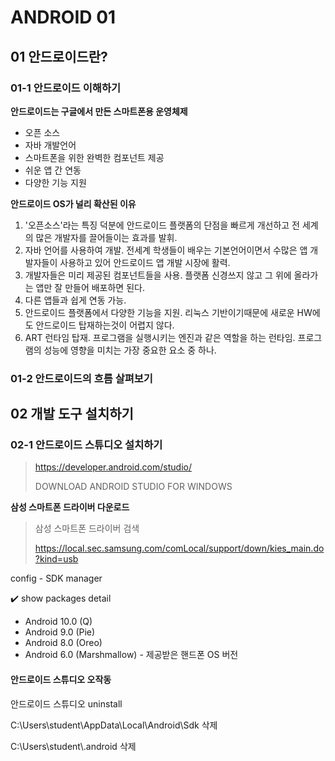 # ANDROID 01

## 01 안드로이드란?

### 01-1 안드로이드 이해하기

**안드로이드는 구글에서 만든 스마트폰용 운영체제**

- 오픈 소스
- 자바 개발언어
- 스마트폰을 위한 완벽한 컴포넌트 제공
- 쉬운 앱 간 연동
- 다양한 기능 지원

**안드로이드 OS가 널리 확산된 이유**

1. '오픈소스'라는 특징 덕분에 안드로이드 플랫폼의 단점을 빠르게 개선하고 전 세계의 많은 개발자를 끌어들이는 효과를 발휘.
2. 자바 언어를 사용하여 개발. 전세계 학생들이 배우는 기본언어이면서 수많은 앱 개발자들이 사용하고 있어 안드로이드 앱 개발 시장에 활력.
3. 개발자들은 미리 제공된 컴포넌트들을 사용. 플랫폼 신경쓰지 않고 그 위에 올라가는 앱만 잘 만들어 배포하면 된다.
4. 다른 앱들과 쉽게 연동 가능. 
5. 안드로이드 플랫폼에서 다양한 기능을 지원. 리눅스 기반이기때문에 새로운 HW에도 안드로이드 탑재하는것이 어렵지 않다.
6. ART 런타임 탑재. 프로그램을 실행시키는 엔진과 같은 역할을 하는 런타임. 프로그램의 성능에 영향을 미치는 가장 중요한 요소 중 하나.

### 01-2 안드로이드의 흐름 살펴보기



## 02 개발 도구 설치하기

### 02-1 안드로이드 스튜디오 설치하기

> https://developer.android.com/studio/ 
>
> DOWNLOAD ANDROID STUDIO FOR WINDOWS

**삼성 스마트폰 드라이버 다운로드**

> 삼성 스마트폰 드라이버 검색
>
> https://local.sec.samsung.com/comLocal/support/down/kies_main.do?kind=usb

config - SDK manager

:heavy_check_mark: show packages detail

- Android 10.0 (Q)
- Android 9.0 (Pie)
- Android 8.0 (Oreo)
- Android 6.0 (Marshmallow) - 제공받은 핸드폰 OS 버전



#### 안드로이드 스튜디오 오작동

안드로이드 스튜디오 uninstall

C:\Users\student\AppData\Local\Android\Sdk 삭제 

C:\Users\student\\.android  삭제